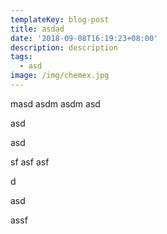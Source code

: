 ```yaml
---
templateKey: blog-post
title: asdad
date: '2018-09-08T16:19:23+08:00'
description: description
tags:
  - asd
image: /img/chemex.jpg
---
```

masd asdm asdm asd

asd

asd

sf asf asf

d

asd

assf

